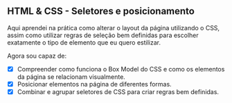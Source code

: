 ## HTML & CSS - Seletores e posicionamento

Aqui aprendei na prática como alterar o layout da página utilizando o CSS, assim como utilizar regras de seleção bem definidas para escolher exatamente o tipo de elemento que eu quero estilizar.

Agora sou capaz de:
- [x] Compreender como funciona o Box Model do CSS e como os elementos da página se relacionam visualmente.
- [x] Posicionar elementos na página de diferentes formas.
- [x] Combinar e agrupar seletores de CSS para criar regras bem definidas.
